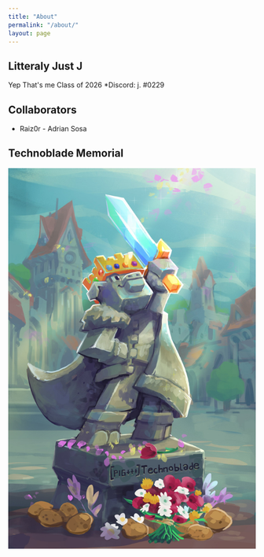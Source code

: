 ```yaml
---
title: "About"
permalink: "/about/"
layout: page
---
```


## Litteraly Just J



Yep That's me
Class of 2026
*Discord: j. #0229


## Collaborators
* Raiz0r - Adrian Sosa
## Technoblade Memorial

![technoblade](/assets/FWi6mJWUIAArCEd.jpg)
